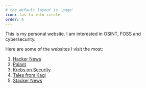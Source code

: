 ```yaml
---
# the default layout is 'page'
icon: fas fa-info-circle
order: 4
---
```

This is my personal website. I am interested in OSINT, FOSS and cybersecurity.

Here are some of the websites I visit the most:

1. [Hacker News](https://news.ycombinator.com/)
2. [Palant](https://Palant.info)
3. [Krebs on Security](https://krebsonsecurity.com/)
4. [Tales from Kagi](https://blog.kagi.com)
5. [Stacker News](https://stacker.news/)
